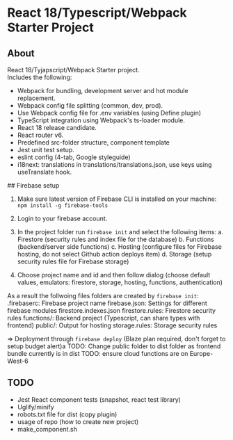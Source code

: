 # React 18/Typescript/Webpack Starter Project 

<!-- ABOUT THE PROJECT -->
## About
React 18/Tyjapscript/Webpack Starter project.   
Includes the following:
- Webpack for bundling, development server and hot module replacement.
- Webpack config file splitting (common, dev, prod).
- Use Webpack config file for .env variables (using Define plugin)
- TypeScript integration using Webpack's ts-loader module.
- React 18 release candidate. 
- React router v6.
- Predefined src-folder structure, component template
- Jest unit test setup.
- eslint config (4-tab, Google styleguide)
- i18next: translations in translations/translations.json, use keys using useTranslate hook.

## Firebase setup

1. Make sure latest version of Firebase CLI is installed on your machine:
`npm install -g firebase-tools`

2. Login to your firebase account.

3. In the project folder run `firebase init` and select the following items:
    a. Firestore (security rules and index file for the database)
    b. Functions (backend/server side functions)
    c. Hosting (configure files for Firebase hosting, do not select Github action deploys item)
    d. Storage (setup security rules file for Firebase storage)
4. Choose project name and id and then follow dialog (choose default values, emulators: firestore, storage, hosting, functions, authentication)

As a result the follwoing files folders are created by `firebase init`:
	.firebaserc: Firebase project name
	firebase.json: Settings for different firebase modules
	firestore.indexes.json
	firestore.rules: Firestore security rules
	functions/: Backend project (Typescript, can share types with frontend)
	public/: Output for hosting
	storage.rules: Storage security rules

=> Deployment through `firebase deploy` (Blaze plan required, don't forget to setup budget alert)a
TODO: Change public folder to dist folder as frontend bundle currently is in dist
TODO: ensure cloud functions are on Europe-West-6

## TODO
- Jest React component tests (snapshot, react test library)
- Uglify/minify
- robots.txt file for dist (copy plugin)
- usage of repo (how to create new project)
- make_component.sh